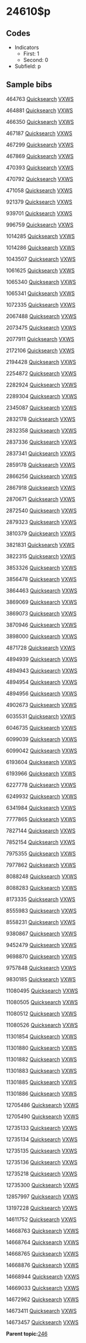 # 24610$p

## Codes

-   Indicators
    -   First: 1
    -   Second: 0
-   Subfield: p

## Sample bibs

464763 [Quicksearch](https://search.library.yale.edu/catalog/464763) [VXWS](http://prodorbis.library.yale.edu:7014/vxws/GetHoldingsService?bibId=464763)

464881 [Quicksearch](https://search.library.yale.edu/catalog/464881) [VXWS](http://prodorbis.library.yale.edu:7014/vxws/GetHoldingsService?bibId=464881)

466350 [Quicksearch](https://search.library.yale.edu/catalog/466350) [VXWS](http://prodorbis.library.yale.edu:7014/vxws/GetHoldingsService?bibId=466350)

467187 [Quicksearch](https://search.library.yale.edu/catalog/467187) [VXWS](http://prodorbis.library.yale.edu:7014/vxws/GetHoldingsService?bibId=467187)

467299 [Quicksearch](https://search.library.yale.edu/catalog/467299) [VXWS](http://prodorbis.library.yale.edu:7014/vxws/GetHoldingsService?bibId=467299)

467869 [Quicksearch](https://search.library.yale.edu/catalog/467869) [VXWS](http://prodorbis.library.yale.edu:7014/vxws/GetHoldingsService?bibId=467869)

470393 [Quicksearch](https://search.library.yale.edu/catalog/470393) [VXWS](http://prodorbis.library.yale.edu:7014/vxws/GetHoldingsService?bibId=470393)

470792 [Quicksearch](https://search.library.yale.edu/catalog/470792) [VXWS](http://prodorbis.library.yale.edu:7014/vxws/GetHoldingsService?bibId=470792)

471058 [Quicksearch](https://search.library.yale.edu/catalog/471058) [VXWS](http://prodorbis.library.yale.edu:7014/vxws/GetHoldingsService?bibId=471058)

921379 [Quicksearch](https://search.library.yale.edu/catalog/921379) [VXWS](http://prodorbis.library.yale.edu:7014/vxws/GetHoldingsService?bibId=921379)

939701 [Quicksearch](https://search.library.yale.edu/catalog/939701) [VXWS](http://prodorbis.library.yale.edu:7014/vxws/GetHoldingsService?bibId=939701)

996759 [Quicksearch](https://search.library.yale.edu/catalog/996759) [VXWS](http://prodorbis.library.yale.edu:7014/vxws/GetHoldingsService?bibId=996759)

1014285 [Quicksearch](https://search.library.yale.edu/catalog/1014285) [VXWS](http://prodorbis.library.yale.edu:7014/vxws/GetHoldingsService?bibId=1014285)

1014286 [Quicksearch](https://search.library.yale.edu/catalog/1014286) [VXWS](http://prodorbis.library.yale.edu:7014/vxws/GetHoldingsService?bibId=1014286)

1043507 [Quicksearch](https://search.library.yale.edu/catalog/1043507) [VXWS](http://prodorbis.library.yale.edu:7014/vxws/GetHoldingsService?bibId=1043507)

1061625 [Quicksearch](https://search.library.yale.edu/catalog/1061625) [VXWS](http://prodorbis.library.yale.edu:7014/vxws/GetHoldingsService?bibId=1061625)

1065340 [Quicksearch](https://search.library.yale.edu/catalog/1065340) [VXWS](http://prodorbis.library.yale.edu:7014/vxws/GetHoldingsService?bibId=1065340)

1065341 [Quicksearch](https://search.library.yale.edu/catalog/1065341) [VXWS](http://prodorbis.library.yale.edu:7014/vxws/GetHoldingsService?bibId=1065341)

1072335 [Quicksearch](https://search.library.yale.edu/catalog/1072335) [VXWS](http://prodorbis.library.yale.edu:7014/vxws/GetHoldingsService?bibId=1072335)

2067488 [Quicksearch](https://search.library.yale.edu/catalog/2067488) [VXWS](http://prodorbis.library.yale.edu:7014/vxws/GetHoldingsService?bibId=2067488)

2073475 [Quicksearch](https://search.library.yale.edu/catalog/2073475) [VXWS](http://prodorbis.library.yale.edu:7014/vxws/GetHoldingsService?bibId=2073475)

2077911 [Quicksearch](https://search.library.yale.edu/catalog/2077911) [VXWS](http://prodorbis.library.yale.edu:7014/vxws/GetHoldingsService?bibId=2077911)

2172106 [Quicksearch](https://search.library.yale.edu/catalog/2172106) [VXWS](http://prodorbis.library.yale.edu:7014/vxws/GetHoldingsService?bibId=2172106)

2194428 [Quicksearch](https://search.library.yale.edu/catalog/2194428) [VXWS](http://prodorbis.library.yale.edu:7014/vxws/GetHoldingsService?bibId=2194428)

2254872 [Quicksearch](https://search.library.yale.edu/catalog/2254872) [VXWS](http://prodorbis.library.yale.edu:7014/vxws/GetHoldingsService?bibId=2254872)

2282924 [Quicksearch](https://search.library.yale.edu/catalog/2282924) [VXWS](http://prodorbis.library.yale.edu:7014/vxws/GetHoldingsService?bibId=2282924)

2289304 [Quicksearch](https://search.library.yale.edu/catalog/2289304) [VXWS](http://prodorbis.library.yale.edu:7014/vxws/GetHoldingsService?bibId=2289304)

2345087 [Quicksearch](https://search.library.yale.edu/catalog/2345087) [VXWS](http://prodorbis.library.yale.edu:7014/vxws/GetHoldingsService?bibId=2345087)

2832178 [Quicksearch](https://search.library.yale.edu/catalog/2832178) [VXWS](http://prodorbis.library.yale.edu:7014/vxws/GetHoldingsService?bibId=2832178)

2832358 [Quicksearch](https://search.library.yale.edu/catalog/2832358) [VXWS](http://prodorbis.library.yale.edu:7014/vxws/GetHoldingsService?bibId=2832358)

2837336 [Quicksearch](https://search.library.yale.edu/catalog/2837336) [VXWS](http://prodorbis.library.yale.edu:7014/vxws/GetHoldingsService?bibId=2837336)

2837341 [Quicksearch](https://search.library.yale.edu/catalog/2837341) [VXWS](http://prodorbis.library.yale.edu:7014/vxws/GetHoldingsService?bibId=2837341)

2859178 [Quicksearch](https://search.library.yale.edu/catalog/2859178) [VXWS](http://prodorbis.library.yale.edu:7014/vxws/GetHoldingsService?bibId=2859178)

2866256 [Quicksearch](https://search.library.yale.edu/catalog/2866256) [VXWS](http://prodorbis.library.yale.edu:7014/vxws/GetHoldingsService?bibId=2866256)

2867918 [Quicksearch](https://search.library.yale.edu/catalog/2867918) [VXWS](http://prodorbis.library.yale.edu:7014/vxws/GetHoldingsService?bibId=2867918)

2870671 [Quicksearch](https://search.library.yale.edu/catalog/2870671) [VXWS](http://prodorbis.library.yale.edu:7014/vxws/GetHoldingsService?bibId=2870671)

2872540 [Quicksearch](https://search.library.yale.edu/catalog/2872540) [VXWS](http://prodorbis.library.yale.edu:7014/vxws/GetHoldingsService?bibId=2872540)

2879323 [Quicksearch](https://search.library.yale.edu/catalog/2879323) [VXWS](http://prodorbis.library.yale.edu:7014/vxws/GetHoldingsService?bibId=2879323)

3810379 [Quicksearch](https://search.library.yale.edu/catalog/3810379) [VXWS](http://prodorbis.library.yale.edu:7014/vxws/GetHoldingsService?bibId=3810379)

3821831 [Quicksearch](https://search.library.yale.edu/catalog/3821831) [VXWS](http://prodorbis.library.yale.edu:7014/vxws/GetHoldingsService?bibId=3821831)

3822315 [Quicksearch](https://search.library.yale.edu/catalog/3822315) [VXWS](http://prodorbis.library.yale.edu:7014/vxws/GetHoldingsService?bibId=3822315)

3853326 [Quicksearch](https://search.library.yale.edu/catalog/3853326) [VXWS](http://prodorbis.library.yale.edu:7014/vxws/GetHoldingsService?bibId=3853326)

3856478 [Quicksearch](https://search.library.yale.edu/catalog/3856478) [VXWS](http://prodorbis.library.yale.edu:7014/vxws/GetHoldingsService?bibId=3856478)

3864463 [Quicksearch](https://search.library.yale.edu/catalog/3864463) [VXWS](http://prodorbis.library.yale.edu:7014/vxws/GetHoldingsService?bibId=3864463)

3869069 [Quicksearch](https://search.library.yale.edu/catalog/3869069) [VXWS](http://prodorbis.library.yale.edu:7014/vxws/GetHoldingsService?bibId=3869069)

3869073 [Quicksearch](https://search.library.yale.edu/catalog/3869073) [VXWS](http://prodorbis.library.yale.edu:7014/vxws/GetHoldingsService?bibId=3869073)

3870946 [Quicksearch](https://search.library.yale.edu/catalog/3870946) [VXWS](http://prodorbis.library.yale.edu:7014/vxws/GetHoldingsService?bibId=3870946)

3898000 [Quicksearch](https://search.library.yale.edu/catalog/3898000) [VXWS](http://prodorbis.library.yale.edu:7014/vxws/GetHoldingsService?bibId=3898000)

4871728 [Quicksearch](https://search.library.yale.edu/catalog/4871728) [VXWS](http://prodorbis.library.yale.edu:7014/vxws/GetHoldingsService?bibId=4871728)

4894939 [Quicksearch](https://search.library.yale.edu/catalog/4894939) [VXWS](http://prodorbis.library.yale.edu:7014/vxws/GetHoldingsService?bibId=4894939)

4894943 [Quicksearch](https://search.library.yale.edu/catalog/4894943) [VXWS](http://prodorbis.library.yale.edu:7014/vxws/GetHoldingsService?bibId=4894943)

4894954 [Quicksearch](https://search.library.yale.edu/catalog/4894954) [VXWS](http://prodorbis.library.yale.edu:7014/vxws/GetHoldingsService?bibId=4894954)

4894956 [Quicksearch](https://search.library.yale.edu/catalog/4894956) [VXWS](http://prodorbis.library.yale.edu:7014/vxws/GetHoldingsService?bibId=4894956)

4902673 [Quicksearch](https://search.library.yale.edu/catalog/4902673) [VXWS](http://prodorbis.library.yale.edu:7014/vxws/GetHoldingsService?bibId=4902673)

6035531 [Quicksearch](https://search.library.yale.edu/catalog/6035531) [VXWS](http://prodorbis.library.yale.edu:7014/vxws/GetHoldingsService?bibId=6035531)

6046735 [Quicksearch](https://search.library.yale.edu/catalog/6046735) [VXWS](http://prodorbis.library.yale.edu:7014/vxws/GetHoldingsService?bibId=6046735)

6099039 [Quicksearch](https://search.library.yale.edu/catalog/6099039) [VXWS](http://prodorbis.library.yale.edu:7014/vxws/GetHoldingsService?bibId=6099039)

6099042 [Quicksearch](https://search.library.yale.edu/catalog/6099042) [VXWS](http://prodorbis.library.yale.edu:7014/vxws/GetHoldingsService?bibId=6099042)

6193604 [Quicksearch](https://search.library.yale.edu/catalog/6193604) [VXWS](http://prodorbis.library.yale.edu:7014/vxws/GetHoldingsService?bibId=6193604)

6193966 [Quicksearch](https://search.library.yale.edu/catalog/6193966) [VXWS](http://prodorbis.library.yale.edu:7014/vxws/GetHoldingsService?bibId=6193966)

6227778 [Quicksearch](https://search.library.yale.edu/catalog/6227778) [VXWS](http://prodorbis.library.yale.edu:7014/vxws/GetHoldingsService?bibId=6227778)

6249932 [Quicksearch](https://search.library.yale.edu/catalog/6249932) [VXWS](http://prodorbis.library.yale.edu:7014/vxws/GetHoldingsService?bibId=6249932)

6341984 [Quicksearch](https://search.library.yale.edu/catalog/6341984) [VXWS](http://prodorbis.library.yale.edu:7014/vxws/GetHoldingsService?bibId=6341984)

7777865 [Quicksearch](https://search.library.yale.edu/catalog/7777865) [VXWS](http://prodorbis.library.yale.edu:7014/vxws/GetHoldingsService?bibId=7777865)

7827144 [Quicksearch](https://search.library.yale.edu/catalog/7827144) [VXWS](http://prodorbis.library.yale.edu:7014/vxws/GetHoldingsService?bibId=7827144)

7852154 [Quicksearch](https://search.library.yale.edu/catalog/7852154) [VXWS](http://prodorbis.library.yale.edu:7014/vxws/GetHoldingsService?bibId=7852154)

7975355 [Quicksearch](https://search.library.yale.edu/catalog/7975355) [VXWS](http://prodorbis.library.yale.edu:7014/vxws/GetHoldingsService?bibId=7975355)

7977862 [Quicksearch](https://search.library.yale.edu/catalog/7977862) [VXWS](http://prodorbis.library.yale.edu:7014/vxws/GetHoldingsService?bibId=7977862)

8088248 [Quicksearch](https://search.library.yale.edu/catalog/8088248) [VXWS](http://prodorbis.library.yale.edu:7014/vxws/GetHoldingsService?bibId=8088248)

8088283 [Quicksearch](https://search.library.yale.edu/catalog/8088283) [VXWS](http://prodorbis.library.yale.edu:7014/vxws/GetHoldingsService?bibId=8088283)

8173335 [Quicksearch](https://search.library.yale.edu/catalog/8173335) [VXWS](http://prodorbis.library.yale.edu:7014/vxws/GetHoldingsService?bibId=8173335)

8555983 [Quicksearch](https://search.library.yale.edu/catalog/8555983) [VXWS](http://prodorbis.library.yale.edu:7014/vxws/GetHoldingsService?bibId=8555983)

8558231 [Quicksearch](https://search.library.yale.edu/catalog/8558231) [VXWS](http://prodorbis.library.yale.edu:7014/vxws/GetHoldingsService?bibId=8558231)

9380867 [Quicksearch](https://search.library.yale.edu/catalog/9380867) [VXWS](http://prodorbis.library.yale.edu:7014/vxws/GetHoldingsService?bibId=9380867)

9452479 [Quicksearch](https://search.library.yale.edu/catalog/9452479) [VXWS](http://prodorbis.library.yale.edu:7014/vxws/GetHoldingsService?bibId=9452479)

9698870 [Quicksearch](https://search.library.yale.edu/catalog/9698870) [VXWS](http://prodorbis.library.yale.edu:7014/vxws/GetHoldingsService?bibId=9698870)

9757848 [Quicksearch](https://search.library.yale.edu/catalog/9757848) [VXWS](http://prodorbis.library.yale.edu:7014/vxws/GetHoldingsService?bibId=9757848)

9830185 [Quicksearch](https://search.library.yale.edu/catalog/9830185) [VXWS](http://prodorbis.library.yale.edu:7014/vxws/GetHoldingsService?bibId=9830185)

11080495 [Quicksearch](https://search.library.yale.edu/catalog/11080495) [VXWS](http://prodorbis.library.yale.edu:7014/vxws/GetHoldingsService?bibId=11080495)

11080505 [Quicksearch](https://search.library.yale.edu/catalog/11080505) [VXWS](http://prodorbis.library.yale.edu:7014/vxws/GetHoldingsService?bibId=11080505)

11080512 [Quicksearch](https://search.library.yale.edu/catalog/11080512) [VXWS](http://prodorbis.library.yale.edu:7014/vxws/GetHoldingsService?bibId=11080512)

11080526 [Quicksearch](https://search.library.yale.edu/catalog/11080526) [VXWS](http://prodorbis.library.yale.edu:7014/vxws/GetHoldingsService?bibId=11080526)

11301854 [Quicksearch](https://search.library.yale.edu/catalog/11301854) [VXWS](http://prodorbis.library.yale.edu:7014/vxws/GetHoldingsService?bibId=11301854)

11301880 [Quicksearch](https://search.library.yale.edu/catalog/11301880) [VXWS](http://prodorbis.library.yale.edu:7014/vxws/GetHoldingsService?bibId=11301880)

11301882 [Quicksearch](https://search.library.yale.edu/catalog/11301882) [VXWS](http://prodorbis.library.yale.edu:7014/vxws/GetHoldingsService?bibId=11301882)

11301883 [Quicksearch](https://search.library.yale.edu/catalog/11301883) [VXWS](http://prodorbis.library.yale.edu:7014/vxws/GetHoldingsService?bibId=11301883)

11301885 [Quicksearch](https://search.library.yale.edu/catalog/11301885) [VXWS](http://prodorbis.library.yale.edu:7014/vxws/GetHoldingsService?bibId=11301885)

11301886 [Quicksearch](https://search.library.yale.edu/catalog/11301886) [VXWS](http://prodorbis.library.yale.edu:7014/vxws/GetHoldingsService?bibId=11301886)

12705486 [Quicksearch](https://search.library.yale.edu/catalog/12705486) [VXWS](http://prodorbis.library.yale.edu:7014/vxws/GetHoldingsService?bibId=12705486)

12705490 [Quicksearch](https://search.library.yale.edu/catalog/12705490) [VXWS](http://prodorbis.library.yale.edu:7014/vxws/GetHoldingsService?bibId=12705490)

12735133 [Quicksearch](https://search.library.yale.edu/catalog/12735133) [VXWS](http://prodorbis.library.yale.edu:7014/vxws/GetHoldingsService?bibId=12735133)

12735134 [Quicksearch](https://search.library.yale.edu/catalog/12735134) [VXWS](http://prodorbis.library.yale.edu:7014/vxws/GetHoldingsService?bibId=12735134)

12735135 [Quicksearch](https://search.library.yale.edu/catalog/12735135) [VXWS](http://prodorbis.library.yale.edu:7014/vxws/GetHoldingsService?bibId=12735135)

12735136 [Quicksearch](https://search.library.yale.edu/catalog/12735136) [VXWS](http://prodorbis.library.yale.edu:7014/vxws/GetHoldingsService?bibId=12735136)

12735218 [Quicksearch](https://search.library.yale.edu/catalog/12735218) [VXWS](http://prodorbis.library.yale.edu:7014/vxws/GetHoldingsService?bibId=12735218)

12735300 [Quicksearch](https://search.library.yale.edu/catalog/12735300) [VXWS](http://prodorbis.library.yale.edu:7014/vxws/GetHoldingsService?bibId=12735300)

12857997 [Quicksearch](https://search.library.yale.edu/catalog/12857997) [VXWS](http://prodorbis.library.yale.edu:7014/vxws/GetHoldingsService?bibId=12857997)

13197228 [Quicksearch](https://search.library.yale.edu/catalog/13197228) [VXWS](http://prodorbis.library.yale.edu:7014/vxws/GetHoldingsService?bibId=13197228)

14611752 [Quicksearch](https://search.library.yale.edu/catalog/14611752) [VXWS](http://prodorbis.library.yale.edu:7014/vxws/GetHoldingsService?bibId=14611752)

14668763 [Quicksearch](https://search.library.yale.edu/catalog/14668763) [VXWS](http://prodorbis.library.yale.edu:7014/vxws/GetHoldingsService?bibId=14668763)

14668764 [Quicksearch](https://search.library.yale.edu/catalog/14668764) [VXWS](http://prodorbis.library.yale.edu:7014/vxws/GetHoldingsService?bibId=14668764)

14668765 [Quicksearch](https://search.library.yale.edu/catalog/14668765) [VXWS](http://prodorbis.library.yale.edu:7014/vxws/GetHoldingsService?bibId=14668765)

14668876 [Quicksearch](https://search.library.yale.edu/catalog/14668876) [VXWS](http://prodorbis.library.yale.edu:7014/vxws/GetHoldingsService?bibId=14668876)

14668944 [Quicksearch](https://search.library.yale.edu/catalog/14668944) [VXWS](http://prodorbis.library.yale.edu:7014/vxws/GetHoldingsService?bibId=14668944)

14669033 [Quicksearch](https://search.library.yale.edu/catalog/14669033) [VXWS](http://prodorbis.library.yale.edu:7014/vxws/GetHoldingsService?bibId=14669033)

14672962 [Quicksearch](https://search.library.yale.edu/catalog/14672962) [VXWS](http://prodorbis.library.yale.edu:7014/vxws/GetHoldingsService?bibId=14672962)

14673411 [Quicksearch](https://search.library.yale.edu/catalog/14673411) [VXWS](http://prodorbis.library.yale.edu:7014/vxws/GetHoldingsService?bibId=14673411)

14673457 [Quicksearch](https://search.library.yale.edu/catalog/14673457) [VXWS](http://prodorbis.library.yale.edu:7014/vxws/GetHoldingsService?bibId=14673457)

**Parent topic:**[246](../../tags/246/246.md)


